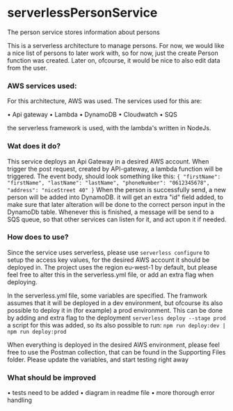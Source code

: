 # serverlessPersonService
The person service stores information about persons

This is a serverless architecture to manage persons. For now, we would like a nice list of persons to later work with, so for now, just the create Person function was created. Later on, ofcourse, it would be nice to also edit data from the user.

### AWS services used: 
For this architecture, AWS was used. 
The services used for this are: 

• Api gateway
• Lambda
• DynamoDB
• Cloudwatch
• SQS

the serverless framework is used, with the lambda's written in NodeJs.

### Wat does it do?
This service deploys an Api Gateway in a desired AWS account. When trigger the post request, created by API-gateway, a lambda function will be triggered. The event body, should look something like this:
`{
    "firstName": "firstName",
    "lastName": "lastName",
    "phoneNumber": "0612345678",
    "address": "niceStreet 40"
}`
When the person is successfully send, a new person will be added into DynamoDB. it will get an extra "id" field added, to make sure that later alteration will be done to the correct person input in the DynamoDb table.
Whenever this is finished, a message will be send to a SQS queue, so that other services can listen for it, and act upon it if needed. 

### How does to use?
Since the service uses serverless, please use 
```serverless configure```
to setup the access key values, for the desired AWS account it should be deployed in. The project uses the region eu-west-1 by default, but please feel free to alter this in the serverless.yml file, or add an extra flag when deploying.

In the serverless.yml file, some variables are specified. The framwork assumes that it will be deployed in a dev environment, but ofcourse its also possible to deploy it in (for example) a prod environment. This can be done by adding and extra flag to the deployment
```serverless deploy --stage prod```
a script for this was added, so its also possible to run: 
```npm run deploy:dev | npm run deploy:prod```

When everything is deployed in the desired AWS environment, please feel free to use the Postman collection, that can be found in the Supporting Files folder. Please update the variables, and start testing right away

### What should be improved
• tests need to be added
• diagram in readme file
• more thorough error handling
